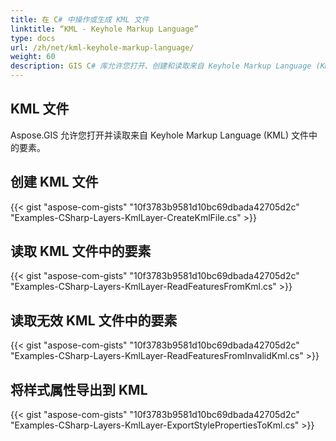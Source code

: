 ```yaml
---
title: 在 C# 中操作或生成 KML 文件
linktitle: “KML - Keyhole Markup Language”
type: docs
url: /zh/net/kml-keyhole-markup-language/
weight: 60
description: GIS C# 库允许您打开、创建和读取来自 Keyhole Markup Language (KML) 文件中的要素。
---
```


## **KML 文件**
Aspose.GIS 允许您打开并读取来自 Keyhole Markup Language (KML) 文件中的要素。
## **创建 KML 文件**
{{< gist "aspose-com-gists" "10f3783b9581d10bc69dbada42705d2c" "Examples-CSharp-Layers-KmlLayer-CreateKmlFile.cs" >}}
## **读取 KML 文件中的要素**
{{< gist "aspose-com-gists" "10f3783b9581d10bc69dbada42705d2c" "Examples-CSharp-Layers-KmlLayer-ReadFeaturesFromKml.cs" >}}
## **读取无效 KML 文件中的要素**
{{< gist "aspose-com-gists" "10f3783b9581d10bc69dbada42705d2c" "Examples-CSharp-Layers-KmlLayer-ReadFeaturesFromInvalidKml.cs" >}}
## **将样式属性导出到 KML**
{{< gist "aspose-com-gists" "10f3783b9581d10bc69dbada42705d2c" "Examples-CSharp-Layers-KmlLayer-ExportStylePropertiesToKml.cs" >}}
